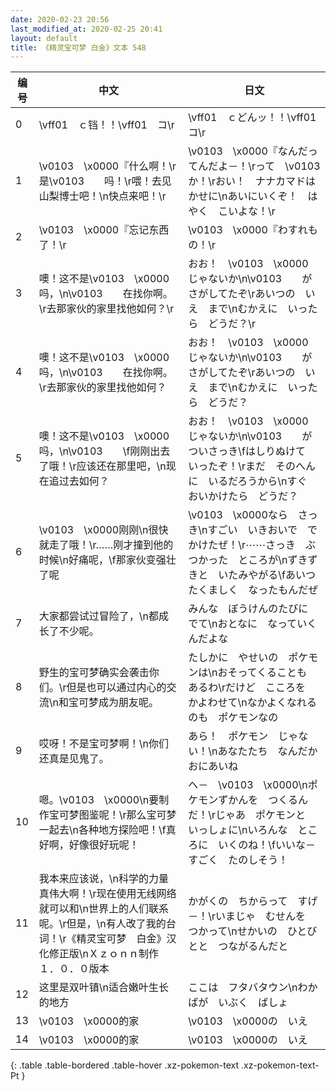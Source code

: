 ```yaml
---
date: 2020-02-23 20:56
last_modified_at: 2020-02-25 20:41
layout: default
title: 《精灵宝可梦 白金》文本 548
---
```

| 编号 | 中文 | 日文 |
| ---- | ---- | ---- |
| 0 | \vff01　ｃ铛！！\vff01　コ\r | \vff01　ｃどんッ！！\vff01　コ\r |
| 1 | \v0103　\x0000『什么啊！\r是\v0103　　吗！\r喂！去见山梨博士吧！\n快点来吧！\r | \v0103　\x0000『なんだってんだよ－！\rって　\v0103　　　か！\rおい！　ナナカマドはかせに\nあいにいくぞ！　はやく　こいよな！\r |
| 2 | \v0103　\x0000『忘记东西了！\r | \v0103　\x0000『わすれもの！\r |
| 3 | 噢！这不是\v0103　\x0000吗，\n\v0103　　在找你啊。\r去那家伙的家里找他如何？\r | おお！　\v0103　\x0000　じゃないか\n\v0103　　が　さがしてたぞ\rあいつの　いえ　まで\nむかえに　いったら　どうだ？\r |
| 4 | 噢！这不是\v0103　\x0000吗，\n\v0103　　在找你啊。\r去那家伙的家里找他如何？ | おお！　\v0103　\x0000　じゃないか\n\v0103　　が　さがしてたぞ\rあいつの　いえ　まで\nむかえに　いったら　どうだ？ |
| 5 | 噢！这不是\v0103　\x0000吗，\n\v0103　　\f刚刚出去了哦！\r应该还在那里吧，\n现在追过去如何？ | おお！　\v0103　\x0000　じゃないか\n\v0103　　が　ついさっき\fはしりぬけて　いったぞ！\rまだ　そのへんに　いるだろうから\nすぐ　おいかけたら　どうだ？ |
| 6 | \v0103　\x0000刚刚\n很快就走了哦！\r……刚才撞到他的时候\n好痛呢，\f那家伙变强壮了呢 | \v0103　\x0000なら　さっき\nすごい　いきおいで　でかけたぜ！\r⋯⋯さっき　ぶつかった　ところが\nずきずきと　いたみやがる\fあいつ　たくましく　なったもんだぜ |
| 7 | 大家都尝试过冒险了，\n都成长了不少呢。 | みんな　ぼうけんのたびに　でて\nおとなに　なっていくんだよな |
| 8 | 野生的宝可梦确实会袭击你们。\r但是也可以通过内心的交流\n和宝可梦成为朋友呢。 | たしかに　やせいの　ポケモンは\nおそってくることも　あるわ\rだけど　こころを　かよわせて\nなかよくなれるのも　ポケモンなの |
| 9 | 哎呀！不是宝可梦啊！\n你们还真是见鬼了。 | あら！　ポケモン　じゃない！\nあなたたち　なんだか　おにあいね |
| 10 | 嗯。\v0103　\x0000\n要制作宝可梦图鉴呢！\r那么宝可梦一起去\n各种地方探险吧！\f真好啊，好像很好玩呢！ | へ－　\v0103　\x0000\nポケモンずかんを　つくるんだ！\rじゃあ　ポケモンと　いっしょに\nいろんな　ところに　いくのね！\fいいな－　すごく　たのしそう！ |
| 11 | 我本来应该说，\n科学的力量真伟大啊！\r现在使用无线网络就可以和\n世界上的人们联系呢。\r但是，\n有人改了我的台词！\r《精灵宝可梦　白金》汉化修正版\nＸｚｏｎｎ制作　１．０．０版本 | かがくの　ちからって　すげ－！\rいまじゃ　むせんを　つかって\nせかいの　ひとびとと　つながるんだと |
| 12 | 这里是双叶镇\n适合嫩叶生长的地方 | ここは　フタバタウン\nわかばが　いぶく　ばしょ |
| 13 | \v0103　\x0000的家 | \v0103　\x0000の　いえ |
| 14 | \v0103　\x0000的家 | \v0103　\x0000の　いえ |
{: .table .table-bordered .table-hover .xz-pokemon-text .xz-pokemon-text-Pt }